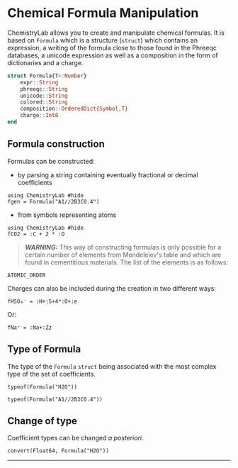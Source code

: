 # Chemical Formula Manipulation

ChemistryLab allows you to create and manipulate chemical formulas. It is based on `Formula` which is a structure (`struct`) which contains an expression, a writing of the formula close to those found in the Phreeqc databases, a unicode expression as well as a composition in the form of dictionaries and a charge.

```julia
struct Formula{T<:Number}
    expr::String
    phreeqc::String
    unicode::String
    colored::String
    composition::OrderedDict{Symbol,T}
    charge::Int8
end
```

## Formula construction

 Formulas can be constructed:
- by parsing a string containing eventually fractional or decimal coefficients
```@example 1
using ChemistryLab #hide
fgen = Formula("A1//2B3C0.4")
```

- from symbols representing atoms 
```@example
using ChemistryLab #hide
fCO2 = :C + 2 * :O
```

> **_WARNING:_** This way of constructing formulas is only possible for a certain number of elements from Mendeleïev's table and which are found in cementitious materials. The list of the elements is as follows:
```@example 1
ATOMIC_ORDER
```

Charges can also be included during the creation in two different ways:
```@example 1
fHSO₄⁻ = :H+:S+4*:O+:e
```

Or:
```@example 1
fNa⁺ = :Na+:Zz
```

## Type of Formula

The type of the `Formula` `struct` being associated with the most complex type of the set of coefficients.

```@example 1
typeof(Formula("H2O"))
```

```@example 1
typeof(Formula("A1//2B3C0.4"))
```

## Change of type

Coefficient types can be changed *a posteriori*.

```@example 1
convert(Float64, Formula("H2O"))
```



---


